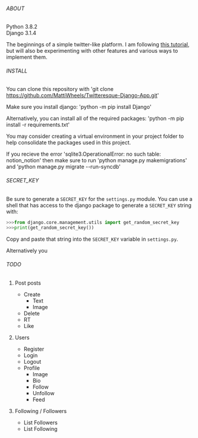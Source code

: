 ###### ABOUT

Python 3.8.2<br>
Django 3.1.4

The beginnings of a simple twitter-like platform. I am following [this tutorial](https://youtu.be/f1R_bykXHGE), but will also be experimenting with other features and various ways to implement them.

###### INSTALL

You can clone this repository with 'git clone https://github.com/MattiWheels/Twitteresque-Django-App.git'

Make sure you install django: 'python -m pip install Django'

Alternatively, you can install all of the required packages: 'python -m pip install -r requirements.txt'

You may consider creating a virtual environment in your project folder to help consolidate the packages used in this project.

If you recieve the error 'sqlite3.OperationalError: no such table: notion_notion' then make sure to run 'python manage.py makemigrations' and 'python manage.py migrate --run-syncdb'


###### SECRET_KEY

Be sure to generate a `SECRET_KEY` for the `settings.py` module. You can use a shell that has access to the django package to generate a `SECRET_KEY` string with:

```Python
>>>from django.core.management.utils import get_random_secret_key
>>>print(get_random_secret_key())
```

Copy and paste that string into the `SECRET_KEY` variable in `settings.py`.

Alternatively you

###### TODO

1. Post posts
    - Create
        - Text
        - Image
    - Delete
    - RT
    - Like

2. Users
    - Register
    - Login
    - Logout
    - Profile
        - Image
        - Bio
        - Follow
        - Unfollow
        - Feed

3. Following / Followers
    - List Followers
    - List Following
